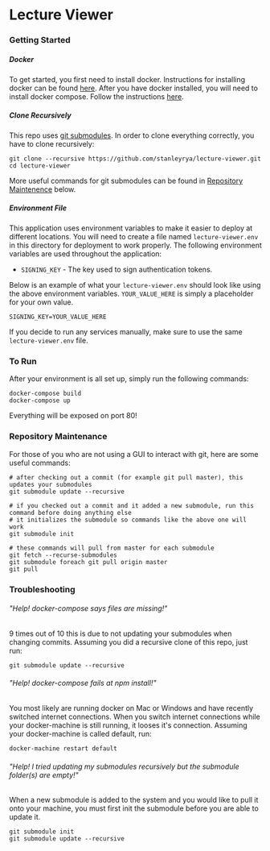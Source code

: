 # Lecture Viewer

### Getting Started
##### Docker
To get started, you first need to install docker. Instructions for installing docker can be found [here](https://docs.docker.com/engine/installation/). After you have docker installed, you will need to install docker compose. Follow the instructions [here](https://docs.docker.com/compose/install/).

##### Clone Recursively
This repo uses [git submodules](https://git-scm.com/book/en/v2/Git-Tools-Submodules). In order to clone everything correctly, you have to clone recursively:
```
git clone --recursive https://github.com/stanleyrya/lecture-viewer.git
cd lecture-viewer
```
More useful commands for git submodules can be found in [Repository Maintenence](#repository-maintenance) below.

##### Environment File
This application uses environment variables to make it easier to deploy at different locations. You will need to create a file named ```lecture-viewer.env``` in this directory for deployment to work properly. The following environment variables are used throughout the application:

- ```SIGNING_KEY``` - The key used to sign authentication tokens.

Below is an example of what your ```lecture-viewer.env``` should look like using the above environment variables. ```YOUR_VALUE_HERE``` is simply a placeholder for your own value.
```
SIGNING_KEY=YOUR_VALUE_HERE
```

If you decide to run any services manually, make sure to use the same ```lecture-viewer.env``` file.

### To Run
After your environment is all set up, simply run the following commands:
```
docker-compose build
docker-compose up
```
Everything will be exposed on port 80!

### Repository Maintenance
For those of you who are not using a GUI to interact with git, here are some useful commands:
```
# after checking out a commit (for example git pull master), this updates your submodules
git submodule update --recursive

# if you checked out a commit and it added a new submodule, run this command before doing anything else
# it initializes the submodule so commands like the above one will work
git submodule init

# these commands will pull from master for each submodule
git fetch --recurse-submodules
git submodule foreach git pull origin master
git pull
```

### Troubleshooting
###### "Help! docker-compose says files are missing!"
9 times out of 10 this is due to not updating your submodules when changing commits. Assuming you did a recursive clone of this repo, just run:
```
git submodule update --recursive
```

###### "Help! docker-compose fails at npm install!"
You most likely are running docker on Mac or Windows and have recently switched internet connections. When you switch internet connections while your docker-machine is still running, it looses it's connection. Assuming your docker-machine is called default, run:
```
docker-machine restart default
```

###### "Help! I tried updating my submodules recursively but the submodule folder(s) are empty!"
When a new submodule is added to the system and you would like to pull it onto your machine, you must first init the submodule before you are able to update it.
```
git submodule init
git submodule update --recursive
```
